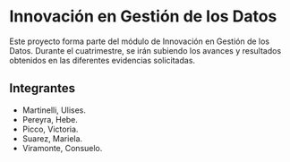 # Innovación en Gestión de los Datos

Este proyecto forma parte del módulo de Innovación en Gestión de los Datos. Durante el cuatrimestre, se irán subiendo los avances y resultados obtenidos en las diferentes evidencias solicitadas.

## Integrantes

- Martinelli, Ulises.
- Pereyra, Hebe.
- Picco, Victoria.
- Suarez, Mariela.
- Viramonte, Consuelo.
